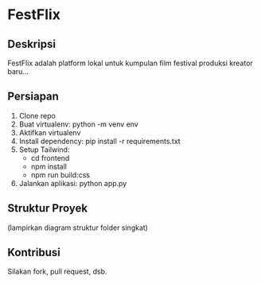 # FestFlix

## Deskripsi
FestFlix adalah platform lokal untuk kumpulan film festival produksi kreator baru...

## Persiapan
1. Clone repo
2. Buat virtualenv: python -m venv env
3. Aktifkan virtualenv
4. Install dependency: pip install -r requirements.txt
5. Setup Tailwind:
   - cd frontend
   - npm install
   - npm run build:css
6. Jalankan aplikasi: python app.py

## Struktur Proyek
(lampirkan diagram struktur folder singkat)

## Kontribusi
Silakan fork, pull request, dsb.
